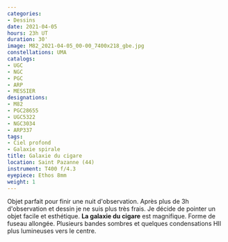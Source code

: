 ```yaml
---
categories:
- Dessins
date: 2021-04-05
hours: 23h UT
duration: 30'
image: M82_2021-04-05_00-00_7400x218_gbe.jpg
constellations: UMA
catalogs:
- UGC
- NGC
- PGC
- ARP
- MESSIER
designations:
- M82
- PGC28655 
- UGC5322  
- NGC3034
- ARP337
tags:
- Ciel profond
- Galaxie spirale 
title: Galaxie du cigare
location: Saint Pazanne (44)
instrument: T400 f/4.3
eyepiece: Ethos 8mm
weight: 1
---
```

Objet parfait pour finir une nuit d'observation. Après plus de 3h d'observation et dessin je ne suis plus très frais. Je décide de pointer un objet facile et esthétique. **La galaxie du cigare** est magnifique. Forme de fuseau allongée. Plusieurs bandes sombres et quelques condensations HII plus lumineuses vers le centre.